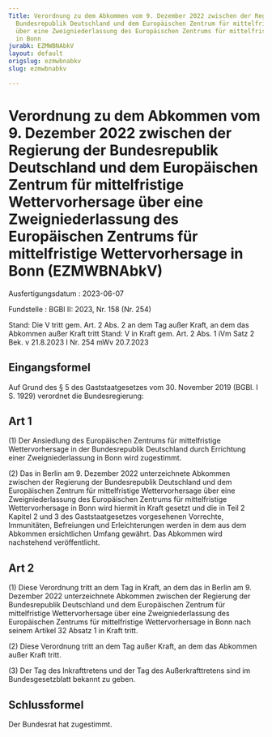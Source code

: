 ```yaml
---
Title: Verordnung zu dem Abkommen vom 9. Dezember 2022 zwischen der Regierung der
  Bundesrepublik Deutschland und dem Europäischen Zentrum für mittelfristige Wettervorhersage
  über eine Zweigniederlassung des Europäischen Zentrums für mittelfristige Wettervorhersage
  in Bonn
jurabk: EZMWBNAbkV
layout: default
origslug: ezmwbnabkv
slug: ezmwbnabkv

---
```


# Verordnung zu dem Abkommen vom 9. Dezember 2022 zwischen der Regierung der Bundesrepublik Deutschland und dem Europäischen Zentrum für mittelfristige Wettervorhersage über eine Zweigniederlassung des Europäischen Zentrums für mittelfristige Wettervorhersage in Bonn (EZMWBNAbkV)

Ausfertigungsdatum
:   2023-06-07

Fundstelle
:   BGBl II: 2023, Nr. 158 (Nr. 254)

Stand: Die V tritt gem. Art. 2 Abs. 2 an dem Tag außer Kraft, an dem das Abkommen außer Kraft tritt
Stand: V in Kraft gem. Art. 2 Abs. 1 iVm Satz 2 Bek. v 21.8.2023 I Nr. 254 mWv 20.7.2023

## Eingangsformel

Auf Grund des § 5 des Gaststaatgesetzes vom 30. November 2019 (BGBl. I S. 1929) verordnet die Bundesregierung:


## Art 1

(1) Der Ansiedlung des Europäischen Zentrums für mittelfristige Wettervorhersage in der Bundesrepublik Deutschland durch Errichtung einer Zweigniederlassung in Bonn wird zugestimmt.

(2) Das in Berlin am 9. Dezember 2022 unterzeichnete Abkommen zwischen der Regierung der Bundesrepublik Deutschland und dem Europäischen Zentrum für mittelfristige Wettervorhersage über eine Zweigniederlassung des Europäischen Zentrums für mittelfristige Wettervorhersage in Bonn wird hiermit in Kraft gesetzt und die in Teil 2 Kapitel 2 und 3 des Gaststaatgesetzes vorgesehenen Vorrechte, Immunitäten, Befreiungen und Erleichterungen werden in dem aus dem Abkommen ersichtlichen Umfang gewährt. Das Abkommen wird nachstehend veröffentlicht.


## Art 2

(1) Diese Verordnung tritt an dem Tag in Kraft, an dem das in Berlin am 9. Dezember 2022 unterzeichnete Abkommen zwischen der Regierung der Bundesrepublik Deutschland und dem Europäischen Zentrum für mittelfristige Wettervorhersage über eine Zweigniederlassung des Europäischen Zentrums für mittelfristige Wettervorhersage in Bonn nach seinem Artikel 32 Absatz 1 in Kraft tritt.

(2) Diese Verordnung tritt an dem Tag außer Kraft, an dem das Abkommen außer Kraft tritt.

(3) Der Tag des Inkrafttretens und der Tag des Außerkrafttretens sind im Bundesgesetzblatt bekannt zu geben.


## Schlussformel

Der Bundesrat hat zugestimmt.

